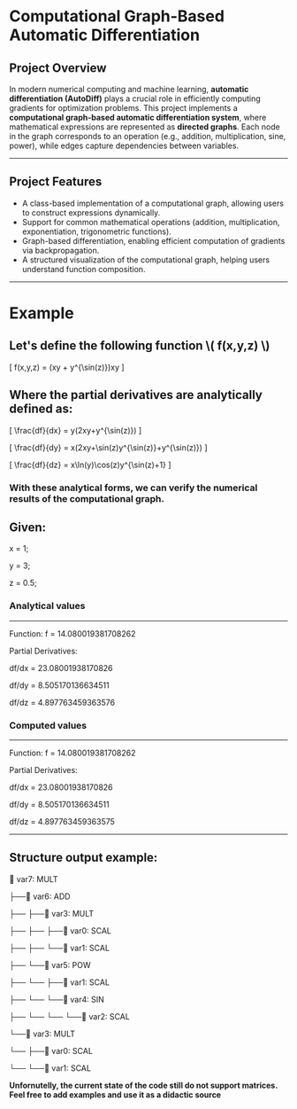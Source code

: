 # **Computational Graph-Based Automatic Differentiation**

## **Project Overview**
In modern numerical computing and machine learning, **automatic differentiation (AutoDiff)** plays a crucial role in efficiently computing gradients for optimization problems. This project implements a **computational graph-based automatic differentiation system**, where mathematical expressions are represented as **directed graphs**. Each node in the graph corresponds to an operation (e.g., addition, multiplication, sine, power), while edges capture dependencies between variables.

---

## **Project Features**
- A class-based implementation of a computational graph, allowing users to construct expressions dynamically.
- Support for common mathematical operations (addition, multiplication, exponentiation, trigonometric functions).
- Graph-based differentiation, enabling efficient computation of gradients via backpropagation.
- A structured visualization of the computational graph, helping users understand function composition.

---

# **Example**

## **Let's define the following function \\( f(x,y,z) \\)**

\[
f(x,y,z) = (xy + y^{\sin(z)})xy
\]

## **Where the partial derivatives are analytically defined as:**

\[
\frac{df}{dx} = y(2xy+y^{\sin(z)})
\]

\[
\frac{df}{dy} = x(2xy+\sin(z)y^{\sin(z)}+y^{\sin(z)})
\]

\[
\frac{df}{dz} = x\ln(y)\cos(z)y^{\sin(z)+1}
\]

### **With these analytical forms, we can verify the numerical results of the computational graph.**


## **Given:**
x = 1;

y = 3;

z = 0.5;

  
### Analytical values
----------------------------------------
Function: f = 14.080019381708262

Partial Derivatives:

  df/dx = 23.08001938170826

  df/dy = 8.505170136634511

  df/dz = 4.897763459363576



### Computed values
----------------------------------------
Function: f = 14.080019381708262

Partial Derivatives:

  df/dx = 23.08001938170826

  df/dy = 8.505170136634511

  df/dz = 4.897763459363575

----------------------------------------

## Structure output example: 

🔗 var7: MULT

   ├──🔗 var6: ADD
   
   ├──   ├──🔗 var3: MULT
   
   ├──   ├──   ├──🔗 var0: SCAL
   
   ├──   ├──   └──🔗 var1: SCAL

   ├──   └──🔗 var5: POW
   
   ├──   └──   ├──🔗 var1: SCAL
   
   ├──   └──   └──🔗 var4: SIN
   
   ├──   └──   └──   └──🔗 var2: SCAL
   
   └──🔗 var3: MULT
   
   └──   ├──🔗 var0: SCAL
   
   └──   └──🔗 var1: SCAL

 **Unfornutelly, the current state of the code still do not support matrices.**
 **Feel free to add examples and use it as a didactic source**
